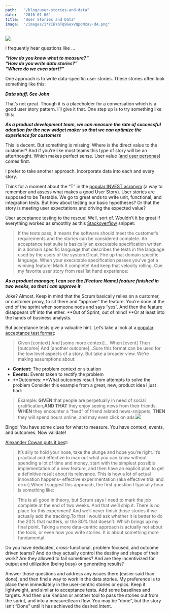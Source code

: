 ```yaml
---
path:	"/blog/user-stories-and-data"
date:	"2016-01-06"
title:	"User Stories and Data"
image:	"/images/1*YI6YoTq9GexVQpoNxav-dA.png"
---
```


![](/images/1*YI6YoTq9GexVQpoNxav-dA.png)

I frequently hear questions like …

***“How do you know what to measure?”***  
***“How do you write data stories?”***  
***“Where do we even start?”***

One approach is to write data-specific user stories. These stories often look something like this:

***Data stuff. See John***

That’s not great. Though it is a placeholder for a conversation which is a good user story pattern. I’ll give it that. One step up is to try something like this:

***As a product development team, we can measure the rate of successful adoption for the new widget maker so that we can optimize the experience for customers***

This is decent. But something is missing. Where is the direct value to the customer? And if you’re like most teams this type of story will be an afterthought. Which makes perfect sense. User value ([and user personas](http://www.romanpichler.com/blog/personas-epics-user-stories/)) comes first.

I prefer to take another approach. Incorporate data into each and every story.

Think for a moment about the “T” in the [popular INVEST acronym](http://guide.agilealliance.org/guide/invest.html) (a way to remember and assess what makes a good User Story). User stories are supposed to be Testable. We go to great ends to write unit, functional, and integration tests. But how about testing our basic hypotheses? Or that the story is meeting user expectations and driving the expected value?

User acceptance testing to the rescue! Well, sort of. Wouldn’t it be great if everything worked as smoothly as this [Stackoverflow](http://stackoverflow.com/questions/4904096/whats-the-difference-between-unit-functional-acceptance-and-integration-test) snippet:


> If the tests pass, it means the software should meet the customer’s requirements and the stories can be considered complete. An acceptance test suite is basically an executable specification written in a domain specific language that describes the tests in the language used by the users of the system.Great. Fire up that domain specific language. When your executable specification passes you’ve got a winning feature! Mark it complete! And keep that velocity rolling. Cue my favorite user story from real 1st hand experience:

***As a product manager, I can see the [Feature Name] feature finished in two weeks, so that I can approve it***

Joke? Almost. Keep in mind that the Scrum basically relies on a customer, or customer proxy, to sit there and “approve” the feature. You’re done at the end of the sprint when someone nods and says “yes”. And then the feature disappears off into the ether. **Out of Sprint, out of mind! **Or at least into the hands of business analysts.

But acceptance tests give a valuable hint. Let’s take a look at a [popular acceptance test format](http://codesqueeze.com/the-easy-way-to-writing-good-user-stories/):


> Given [context] And [some more context]… When [event] Then [outcome] And [another outcome]…Sure this format can be used for the low level aspects of a story. But take a broader view. We’re making assumptions about:

* **Context:** The problem context or situation
* **Events:** Events taken to rectify the problem
* **Outcomes: **What outcomes result from attempts to solve the problem
Consider this example from a great, new, product idea I just had:


> Example: **GIVEN** that people are perpetually in need of social gratification,**AND THAT** they enjoy seeing news from their friends, **WHEN** they encounter a “feed” of friend related news-snippets, **THEN** they will spend hours online, and may even click on ads.![](/images/0*t8aZUJuE-oRCvArH.gif)

Bingo! You have some clues for what to measure. You have context, events, and outcomes. Now validate!

[Alexander Cowan puts it bes](http://www.alexandercowan.com/best-agile-user-story/)t:


> It’s silly to hold your nose, take the plunge and hope you’re right. It’s practical and effective to max out what you can know without spending a lot of time and money, start with the simplest possible implementation of a new feature, and then have an explicit plan to get a definitive result about its relevance. This is how a lot of actual innovation happens- effective experimentation (aka effective trial and error).When I suggest this approach, the first question I typically hear is something like:


> This is all good in theory, but Scrum says I need to mark the job complete at the end of two weeks. And that we’ll ship it. There is no place for this experiment! And we’ll never finish those stories if we actually add the tracking.To that I would ask whether it is better to do the 20% that matters, or the 80% that doesn’t. Which brings up my final point. Taking a more data-centric approach is actually not about the tools, or even how you write stories. It is about something more fundamental.

Do you have dedicated, cross-functional, problem focused, and outcome driven teams? And do they actually control the destiny and shape of their work? Are they allowed to fail sometimes? And are they incentivized for output and utilization (being busy) or generating results?

Answer those questions and address any issues there (easier said than done), and then find a way to work in the data stories. My preference is to place them immediately in the user-centric stories or epics. Keep it lightweight, and similar to acceptance tests. Add some baselines and targets. And then use Kanban or another tool to pass the stories out from the sprint, and into a measure/learn flow. You may be “done”, but the story isn’t “Done” until it has achieved the desired intent.

